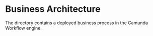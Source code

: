 # Business Architecture

The directory contains a deployed business process in the Camunda Workflow engine.